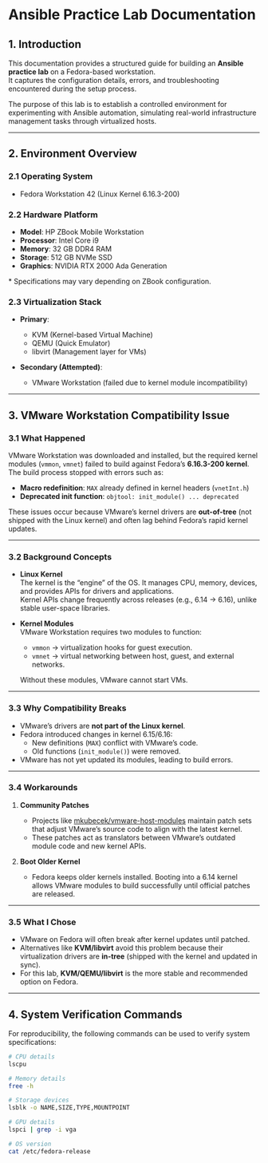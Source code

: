 # Ansible Practice Lab Documentation

## 1. Introduction

This documentation provides a structured guide for building an **Ansible practice lab** on a Fedora-based workstation.  
It captures the configuration details, errors, and troubleshooting encountered during the setup process.  

The purpose of this lab is to establish a controlled environment for experimenting with Ansible automation, simulating real-world infrastructure management tasks through virtualized hosts.  

---

## 2. Environment Overview

### 2.1 Operating System
- Fedora Workstation 42 (Linux Kernel 6.16.3-200)  

### 2.2 Hardware Platform
- **Model**: HP ZBook Mobile Workstation  
- **Processor**: Intel Core i9   
- **Memory**: 32 GB DDR4 RAM  
- **Storage**: 512 GB NVMe SSD  
- **Graphics**: NVIDIA RTX 2000 Ada Generation  

\* Specifications may vary depending on ZBook configuration.  

### 2.3 Virtualization Stack
- **Primary**:  
  - KVM (Kernel-based Virtual Machine)  
  - QEMU (Quick Emulator)  
  - libvirt (Management layer for VMs)  

- **Secondary (Attempted)**:  
  - VMware Workstation (failed due to kernel module incompatibility)  

---

## 3. VMware Workstation Compatibility Issue

### 3.1 What Happened
VMware Workstation was downloaded and installed, but the required kernel modules (`vmmon`, `vmnet`) failed to build against Fedora’s **6.16.3-200 kernel**.  
The build process stopped with errors such as:  
- **Macro redefinition**: `MAX` already defined in kernel headers (`vnetInt.h`)  
- **Deprecated init function**: `objtool: init_module() ... deprecated`  

These issues occur because VMware’s kernel drivers are **out-of-tree** (not shipped with the Linux kernel) and often lag behind Fedora’s rapid kernel updates.  

---

### 3.2 Background Concepts

- **Linux Kernel**  
  The kernel is the “engine” of the OS. It manages CPU, memory, devices, and provides APIs for drivers and applications.  
  Kernel APIs change frequently across releases (e.g., 6.14 → 6.16), unlike stable user-space libraries.  

- **Kernel Modules**  
  VMware Workstation requires two modules to function:  
  - `vmmon` → virtualization hooks for guest execution.  
  - `vmnet` → virtual networking between host, guest, and external networks.  

  Without these modules, VMware cannot start VMs.  

---

### 3.3 Why Compatibility Breaks
- VMware’s drivers are **not part of the Linux kernel**.  
- Fedora introduced changes in kernel 6.15/6.16:  
  - New definitions (`MAX`) conflict with VMware’s code.  
  - Old functions (`init_module()`) were removed.  
- VMware has not yet updated its modules, leading to build errors.  

---

### 3.4 Workarounds
1. **Community Patches**  
   - Projects like [mkubecek/vmware-host-modules](https://github.com/mkubecek/vmware-host-modules) maintain patch sets that adjust VMware’s source code to align with the latest kernel.  
   - These patches act as translators between VMware’s outdated module code and new kernel APIs.  

2. **Boot Older Kernel**  
   - Fedora keeps older kernels installed. Booting into a 6.14 kernel allows VMware modules to build successfully until official patches are released.  

---

### 3.5 What I Chose
- VMware on Fedora will often break after kernel updates until patched.  
- Alternatives like **KVM/libvirt** avoid this problem because their virtualization drivers are **in-tree** (shipped with the kernel and updated in sync).  
- For this lab, **KVM/QEMU/libvirt** is the more stable and recommended option on Fedora.  

---

## 4. System Verification Commands

For reproducibility, the following commands can be used to verify system specifications:

```bash
# CPU details
lscpu

# Memory details
free -h

# Storage devices
lsblk -o NAME,SIZE,TYPE,MOUNTPOINT

# GPU details
lspci | grep -i vga

# OS version
cat /etc/fedora-release

